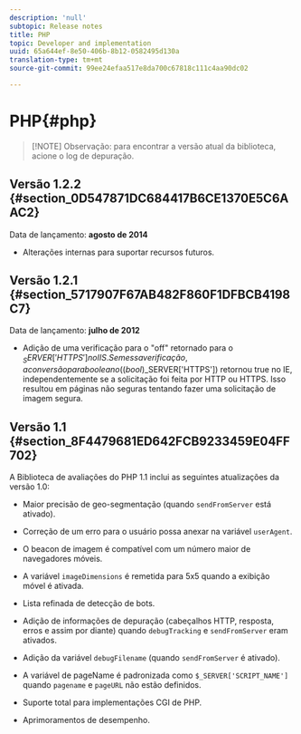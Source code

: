 ```yaml
---
description: 'null'
subtopic: Release notes
title: PHP
topic: Developer and implementation
uuid: 65a644ef-8e50-406b-8b12-0582495d130a
translation-type: tm+mt
source-git-commit: 99ee24efaa517e8da700c67818c111c4aa90dc02

---
```



# PHP{#php}

> [!NOTE] Observação: para encontrar a versão atual da biblioteca, acione o log de depuração.

## Versão 1.2.2 {#section_0D547871DC684417B6CE1370E5C6AAC2}

Data de lançamento: **agosto de 2014**

* Alterações internas para suportar recursos futuros.

## Versão 1.2.1 {#section_5717907F67AB482F860F1DFBCB4198C7}

Data de lançamento: **julho de 2012**

* Adição de uma verificação para o "off" retornado para o $_SERVER['HTTPS'] no IIS. Sem essa verificação, a conversão para booleano ((bool)$_SERVER['HTTPS']) retornou true no IE, independentemente se a solicitação foi feita por HTTP ou HTTPS. Isso resultou em páginas não seguras tentando fazer uma solicitação de imagem segura.

## Versão 1.1 {#section_8F4479681ED642FCB9233459E04FF702}

A Biblioteca de avaliações do PHP 1.1 inclui as seguintes atualizações da versão 1.0:

* Maior precisão de geo-segmentação (quando `sendFromServer` está ativado).
* Correção de um erro para o usuário possa anexar na variável `userAgent`.
* O beacon de imagem é compatível com um número maior de navegadores móveis.
* A variável `imageDimensions` é remetida para 5x5 quando a exibição móvel é ativada.
* Lista refinada de detecção de bots.
* Adição de informações de depuração (cabeçalhos HTTP, resposta, erros e assim por diante) quando `debugTracking` e `sendFromServer` eram ativados.

* Adição da variável `debugFilename` (quando `sendFromServer` é ativado).

* A variável de pageName é padronizada como `$_SERVER['SCRIPT_NAME']` quando `pagename` e `pageURL` não estão definidos.

* Suporte total para implementações CGI de PHP.
* Aprimoramentos de desempenho.

